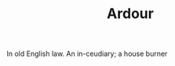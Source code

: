 ---
title: Ardour
letter: A
permalink: "/definitions/ardour.html"
body: In old English law. An in-ceudiary; a house burner
published_at: '2018-07-07'
source: Black's Law Dictionary
layout: post
---